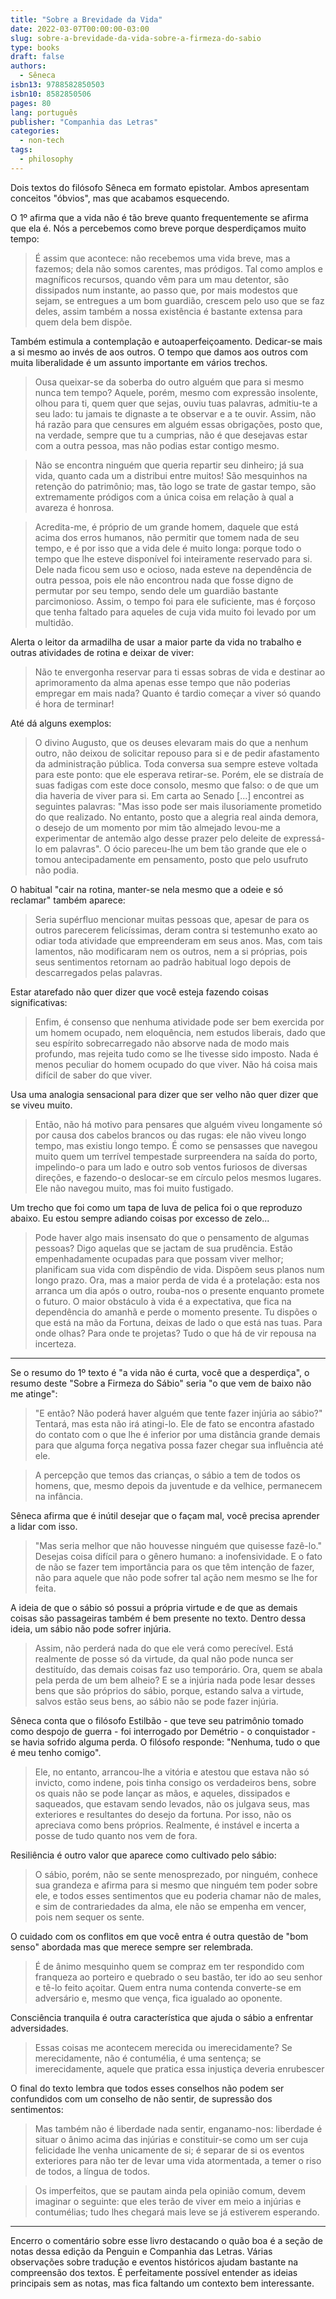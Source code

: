 ```yaml
---
title: "Sobre a Brevidade da Vida"
date: 2022-03-07T00:00:00-03:00
slug: sobre-a-brevidade-da-vida-sobre-a-firmeza-do-sabio
type: books
draft: false
authors:
  - Sêneca
isbn13: 9788582850503
isbn10: 8582850506
pages: 80
lang: português
publisher: "Companhia das Letras"
categories:
  - non-tech
tags:
  - philosophy
---
```

Dois textos do filósofo Sêneca em formato epistolar. Ambos apresentam conceitos "óbvios", mas que acabamos esquecendo.

O 1º afirma que a vida não é tão breve quanto frequentemente se afirma que ela é. Nós a percebemos como breve porque desperdiçamos muito tempo:

> É assim que acontece: não recebemos uma vida breve, mas a fazemos; dela não somos carentes, mas pródigos. Tal como amplos e magníficos recursos, quando vêm para um mau detentor, são dissipados num instante, ao passo que, por mais modestos que sejam, se entregues a um bom guardião, crescem pelo uso que se faz deles, assim também a nossa existência é bastante extensa para quem dela bem dispõe.

Também estimula a contemplação e autoaperfeiçoamento. Dedicar-se mais a si mesmo ao invés de aos outros. O tempo que damos aos outros com muita liberalidade é um assunto importante em vários trechos.

> Ousa queixar-se da soberba do outro alguém que para si mesmo nunca tem tempo? Aquele, porém, mesmo com expressão insolente, olhou para ti, quem quer que sejas, ouviu tuas palavras, admitiu-te a seu lado: tu jamais te dignaste a te observar e a te ouvir. Assim, não há razão para que censures em alguém essas obrigações, posto que, na verdade, sempre que tu a cumprias, não é que desejavas estar com a outra pessoa, mas não podias estar contigo mesmo.

> Não se encontra ninguém que queria repartir seu dinheiro; já sua vida, quanto cada um a distribui entre muitos! São mesquinhos na retenção do patrimônio; mas, tão logo se trate de gastar tempo, são extremamente pródigos com a única coisa em relação à qual a avareza é honrosa.

> Acredita-me, é próprio de um grande homem, daquele que está acima dos erros humanos, não permitir que tomem nada de seu tempo, e é por isso que a vida dele é muito longa: porque todo o tempo que lhe esteve disponível foi inteiramente reservado para si. Dele nada ficou sem uso e ocioso, nada esteve na dependência de outra pessoa, pois ele não encontrou nada que fosse digno de permutar por seu tempo, sendo dele um guardião bastante parcimonioso. Assim, o tempo foi para ele suficiente, mas é forçoso que tenha faltado para aqueles de cuja vida muito foi levado por um multidão.

Alerta o leitor da armadilha de usar a maior parte da vida no trabalho e outras atividades de rotina e deixar de viver:

> Não te envergonha reservar para ti essas sobras de vida e destinar ao aprimoramento da alma apenas esse tempo que não poderias empregar em mais nada? Quanto é tardio começar a viver só quando é hora de terminar!

Até dá alguns exemplos:

> O divino Augusto, que os deuses elevaram mais do que a nenhum outro, não deixou de solicitar repouso para si e de pedir afastamento da administração pública. Toda conversa sua sempre esteve voltada para este ponto: que ele esperava retirar-se. Porém, ele se distraía de suas fadigas com este doce consolo, mesmo que falso: o de que um dia haveria de viver para si. Em carta ao Senado [...] encontrei as seguintes palavras: "Mas isso pode ser mais ilusoriamente prometido do que realizado. No entanto, posto que a alegria real ainda demora, o desejo de um momento por mim tão almejado levou-me a experimentar de antemão algo desse prazer pelo deleite de expressá-lo em palavras". O ócio pareceu-lhe um bem tão grande que ele o tomou antecipadamente em pensamento, posto que pelo usufruto não podia.

O habitual "cair na rotina, manter-se nela mesmo que a odeie e só reclamar" também aparece:

> Seria supérfluo mencionar muitas pessoas que, apesar de para os outros parecerem felicíssimas, deram contra si testemunho exato ao odiar toda atividade que empreenderam em seus anos. Mas, com tais lamentos, não modificaram nem os outros, nem a si próprias, pois seus sentimentos retornam ao padrão habitual logo depois de descarregados pelas palavras.

Estar atarefado não quer dizer que você esteja fazendo coisas significativas:

> Enfim, é consenso que nenhuma atividade pode ser bem exercida por um homem ocupado, nem eloquência, nem estudos liberais, dado que seu espírito sobrecarregado não absorve nada de modo mais profundo, mas rejeita tudo como se lhe tivesse sido imposto. Nada é menos peculiar do homem ocupado do que viver. Não há coisa mais difícil de saber do que viver.

Usa uma analogia sensacional para dizer que ser velho não quer dizer que se viveu muito.

> Então, não há motivo para pensares que alguém viveu longamente só por causa dos cabelos brancos ou das rugas: ele não viveu longo tempo, mas existiu longo tempo. É como se pensasses que navegou muito quem um terrível tempestade surpreendera na saída do porto, impelindo-o para um lado e outro sob ventos furiosos de diversas direções, e fazendo-o deslocar-se em círculo pelos mesmos lugares. Ele não navegou muito, mas foi muito fustigado.

Um trecho que foi como um tapa de luva de pelica foi o que reproduzo abaixo. Eu estou sempre adiando coisas por excesso de zelo...

> Pode haver algo mais insensato do que o pensamento de algumas pessoas? Digo aquelas que se jactam de sua prudência. Estão empenhadamente ocupadas para que possam viver melhor; planificam sua vida com dispêndio de vida. Dispõem seus planos num longo prazo. Ora, mas a maior perda de vida é a protelação: esta nos arranca um dia após o outro, rouba-nos o presente enquanto promete o futuro. O maior obstáculo à vida é a expectativa, que fica na dependência do amanhã e perde o momento presente. Tu dispões o que está na mão da Fortuna, deixas de lado o que está nas tuas. Para onde olhas? Para onde te projetas? Tudo o que há de vir repousa na incerteza.

-------

Se o resumo do 1º texto é "a vida não é curta, você que a desperdiça", o resumo deste "Sobre a Firmeza do Sábio" seria "o que vem de baixo não me atinge":

> "E então? Não poderá haver alguém que tente fazer injúria ao sábio?" Tentará, mas esta não irá atingi-lo. Ele de fato se encontra afastado do contato com o que lhe é inferior por uma distância grande demais para que alguma força negativa possa fazer chegar sua influência até ele.

> A percepção que temos das crianças, o sábio a tem de todos os homens, que, mesmo depois da juventude e da velhice, permanecem na infância.

Sêneca afirma que é inútil desejar que o façam mal, você precisa aprender a lidar com isso.

> "Mas seria melhor que não houvesse ninguém que quisesse fazê-lo." Desejas coisa difícil para o gênero humano: a inofensividade. E o fato de não se fazer tem importância para os que têm intenção de fazer, não para aquele que não pode sofrer tal ação nem mesmo se lhe for feita.

A ideia de que o sábio só possui a própria virtude e de que as demais coisas são passageiras também é bem presente no texto. Dentro dessa ideia, um sábio não pode sofrer injúria.

> Assim, não perderá nada do que ele verá como perecível. Está realmente de posse só da virtude, da qual não pode nunca ser destituído, das demais coisas faz uso temporário. Ora, quem se abala pela perda de um bem alheio? E se a injúria nada pode lesar desses bens que são próprios do sábio, porque, estando salva a virtude, salvos estão seus bens, ao sábio não se pode fazer injúria.

Sêneca conta que o filósofo Estilbão - que teve seu patrimônio tomado como despojo de guerra - foi interrogado por Demétrio - o conquistador - se havia sofrido alguma perda. O filósofo responde: "Nenhuma, tudo o que é meu tenho comigo".

> Ele, no entanto, arrancou-lhe a vitória e atestou que estava não só invicto, como indene, pois tinha consigo os verdadeiros bens, sobre os quais não se pode lançar as mãos, e aqueles, dissipados e saqueados, que estavam sendo levados, não os julgava seus, mas exteriores e resultantes do desejo da fortuna. Por isso, não os apreciava como bens próprios. Realmente, é instável e incerta a posse de tudo quanto nos vem de fora.

Resiliência é outro valor que aparece como cultivado pelo sábio:

> O sábio, porém, não se sente menosprezado, por ninguém, conhece sua grandeza e afirma para si mesmo que ninguém tem poder sobre ele, e todos esses sentimentos que eu poderia chamar não de males, e sim de contrariedades da alma, ele não se empenha em vencer, pois nem sequer os sente.

O cuidado com os conflitos em que você entra é outra questão de "bom senso" abordada mas que merece sempre ser relembrada.

> É de ânimo mesquinho quem se compraz em ter respondido com franqueza ao porteiro e quebrado o seu bastão, ter ido ao seu senhor e tê-lo feito açoitar. Quem entra numa contenda converte-se em adversário e, mesmo que vença, fica igualado ao oponente.

Consciência tranquila é outra característica que ajuda o sábio a enfrentar adversidades.

> Essas coisas me acontecem merecida ou imerecidamente? Se merecidamente, não é contumélia, é uma sentença; se imerecidamente, aquele que pratica essa injustiça deveria enrubescer

O final do texto lembra que todos esses conselhos não podem ser confundidos com um conselho de não sentir, de supressão dos sentimentos:

> Mas também não é liberdade nada sentir, enganamo-nos: liberdade é situar o ânimo acima das injúrias e constituir-se como um ser cuja felicidade lhe venha unicamente de si; é separar de si os eventos exteriores para não ter de levar uma vida atormentada, a temer o riso de todos, a língua de todos.

> Os imperfeitos, que se pautam ainda pela opinião comum, devem imaginar o seguinte: que eles terão de viver em meio a injúrias e contumélias; tudo lhes chegará mais leve se já estiverem esperando.

-------

Encerro o comentário sobre esse livro destacando o quão boa é a seção de notas dessa edição da Penguin e Companhia das Letras. Várias observações sobre tradução e eventos históricos ajudam bastante na compreensão dos textos. É perfeitamente possível entender as ideias principais sem as notas, mas fica faltando um contexto bem interessante.

